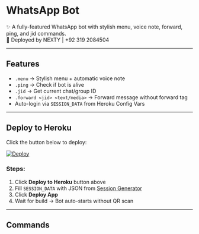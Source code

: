 # WhatsApp Bot

✨ A fully-featured WhatsApp bot with stylish menu, voice note, forward, ping, and jid commands.  
💠 Deployed by NEXTY | +92 319 2084504

---

## Features

- `.menu` → Stylish menu + automatic voice note  
- `.ping` → Check if bot is alive  
- `.jid` → Get current chat/group ID  
- `.forward <jid> <text/media>` → Forward message without forward tag  
- Auto-login via `SESSION_DATA` from Heroku Config Vars  

---

## Deploy to Heroku

Click the button below to deploy:

[![Deploy](https://www.herokucdn.com/deploy/button.svg)](https://heroku.com/deploy?template=https://github.com/nextyall/NEXTYI)

### Steps:

1. Click **Deploy to Heroku** button above  
2. Fill `SESSION_DATA` with JSON from [Session Generator](https://flex-pairing2-4ea9250ad369.herokuapp.com/pair)  
3. Click **Deploy App**  
4. Wait for build → Bot auto-starts without QR scan  

---

## Commands
